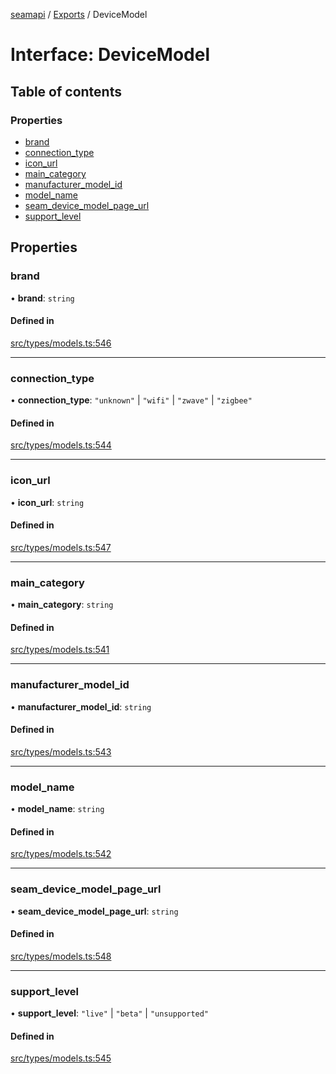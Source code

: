 [seamapi](../README.md) / [Exports](../modules.md) / DeviceModel

# Interface: DeviceModel

## Table of contents

### Properties

- [brand](DeviceModel.md#brand)
- [connection\_type](DeviceModel.md#connection_type)
- [icon\_url](DeviceModel.md#icon_url)
- [main\_category](DeviceModel.md#main_category)
- [manufacturer\_model\_id](DeviceModel.md#manufacturer_model_id)
- [model\_name](DeviceModel.md#model_name)
- [seam\_device\_model\_page\_url](DeviceModel.md#seam_device_model_page_url)
- [support\_level](DeviceModel.md#support_level)

## Properties

### brand

• **brand**: `string`

#### Defined in

[src/types/models.ts:546](https://github.com/seamapi/javascript/blob/main/src/types/models.ts#L546)

___

### connection\_type

• **connection\_type**: ``"unknown"`` \| ``"wifi"`` \| ``"zwave"`` \| ``"zigbee"``

#### Defined in

[src/types/models.ts:544](https://github.com/seamapi/javascript/blob/main/src/types/models.ts#L544)

___

### icon\_url

• **icon\_url**: `string`

#### Defined in

[src/types/models.ts:547](https://github.com/seamapi/javascript/blob/main/src/types/models.ts#L547)

___

### main\_category

• **main\_category**: `string`

#### Defined in

[src/types/models.ts:541](https://github.com/seamapi/javascript/blob/main/src/types/models.ts#L541)

___

### manufacturer\_model\_id

• **manufacturer\_model\_id**: `string`

#### Defined in

[src/types/models.ts:543](https://github.com/seamapi/javascript/blob/main/src/types/models.ts#L543)

___

### model\_name

• **model\_name**: `string`

#### Defined in

[src/types/models.ts:542](https://github.com/seamapi/javascript/blob/main/src/types/models.ts#L542)

___

### seam\_device\_model\_page\_url

• **seam\_device\_model\_page\_url**: `string`

#### Defined in

[src/types/models.ts:548](https://github.com/seamapi/javascript/blob/main/src/types/models.ts#L548)

___

### support\_level

• **support\_level**: ``"live"`` \| ``"beta"`` \| ``"unsupported"``

#### Defined in

[src/types/models.ts:545](https://github.com/seamapi/javascript/blob/main/src/types/models.ts#L545)
